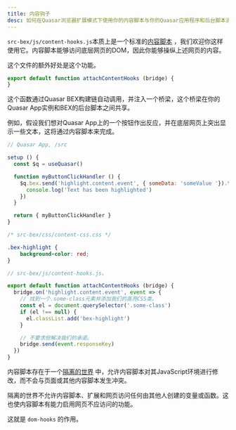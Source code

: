 ```yaml
---
title: 内容钩子
desc: 如何在Quasar浏览器扩展模式下使用你的内容脚本与你的Quasar应用程序和后台脚本进行通信。
---
```


`src-bex/js/content-hooks.js`本质上是一个标准的[内容脚本](https://developer.chrome.com/extensions/content_scripts) ，我们欢迎你这样使用它。内容脚本能够访问底层网页的DOM，因此你能够操纵上述网页的内容。

这个文件的额外好处是这个功能。

```js
export default function attachContentHooks (bridge) {
}
```

这个函数通过Quasar BEX构建链自动调用，并注入一个桥梁，这个桥梁在你的Quasar App实例和BEX的后台脚本之间共享。

例如，假设我们想对Quasar App上的一个按钮作出反应，并在底层网页上突出显示一些文本，这将通过内容脚本来完成。

```js
// Quasar App, /src

setup () {
  const $q = useQuasar()

  function myButtonClickHandler () {
    $q.bex.send('highlight.content.event', { someData: 'someValue '}).then(r => {
      console.log('Text has been highlighted')
    })
  }

  return { myButtonClickHandler }
}
```

```css
/* src-bex/css/content-css.css */

.bex-highlight {
    background-color: red;
}
```

```js
// src-bex/js/content-hooks.js。

export default function attachContentHooks (bridge) {
  bridge.on('highlight.content.event', event => {
    // 找到一个.some-class元素并添加我们的高亮CSS类。
    const el = document.querySelector('.some-class')
    if (el !== null) {
      el.classList.add('bex-highlight')
    }

    // 不要求但解决我们的承诺。
    bridge.send(event.responseKey)
  })
}
```

内容脚本存在于一个[隔离的世界](https://developer.chrome.com/extensions/content_scripts#isolated_world) 中，允许内容脚本对其JavaScript环境进行修改，而不会与页面或其他内容脚本发生冲突。

隔离的世界不允许内容脚本、扩展和网页访问任何由其他人创建的变量或函数。这也使内容脚本有能力启用网页不应访问的功能。

这就是 `dom-hooks` 的作用。
